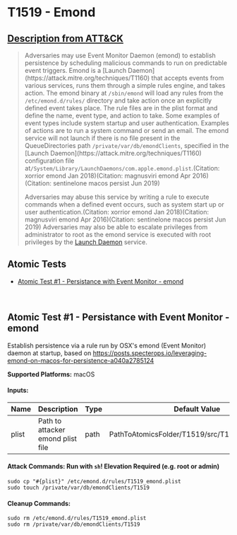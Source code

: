 # T1519 - Emond
## [Description from ATT&CK](https://attack.mitre.org/wiki/Technique/T1519)
<blockquote>Adversaries may use Event Monitor Daemon (emond) to establish persistence by scheduling malicious commands to run on predictable event triggers. Emond is a [Launch Daemon](https://attack.mitre.org/techniques/T1160) that accepts events from various services, runs them through a simple rules engine, and takes action. The emond binary at <code>/sbin/emond</code> will load any rules from the <code>/etc/emond.d/rules/</code> directory and take action once an explicitly defined event takes place. The rule files are in the plist format and define the name, event type, and action to take. Some examples of event types include system startup and user authentication. Examples of actions are to run a system command or send an email. The emond service will not launch if there is no file present in the QueueDirectories path <code>/private/var/db/emondClients</code>, specified in the [Launch Daemon](https://attack.mitre.org/techniques/T1160) configuration file at<code>/System/Library/LaunchDaemons/com.apple.emond.plist</code>.(Citation: xorrior emond Jan 2018)(Citation: magnusviri emond Apr 2016)(Citation: sentinelone macos persist Jun 2019)

Adversaries may abuse this service by writing a rule to execute commands when a defined event occurs, such as system start up or user authentication.(Citation: xorrior emond Jan 2018)(Citation: magnusviri emond Apr 2016)(Citation: sentinelone macos persist Jun 2019) Adversaries may also be able to escalate privileges from administrator to root as the emond service is executed with root privileges by the [Launch Daemon](https://attack.mitre.org/techniques/T1160) service.</blockquote>

## Atomic Tests

- [Atomic Test #1 - Persistance with Event Monitor - emond](#atomic-test-1---persistance-with-event-monitor---emond)


<br/>

## Atomic Test #1 - Persistance with Event Monitor - emond
Establish persistence via a rule run by OSX's emond (Event Monitor) daemon at startup, based on https://posts.specterops.io/leveraging-emond-on-macos-for-persistence-a040a2785124

**Supported Platforms:** macOS




#### Inputs:
| Name | Description | Type | Default Value | 
|------|-------------|------|---------------|
| plist | Path to attacker emond plist file | path | PathToAtomicsFolder/T1519/src/T1519_emond.plist|


#### Attack Commands: Run with `sh`!  Elevation Required (e.g. root or admin) 
```
sudo cp "#{plist}" /etc/emond.d/rules/T1519_emond.plist
sudo touch /private/var/db/emondClients/T1519
```

#### Cleanup Commands:
```
sudo rm /etc/emond.d/rules/T1519_emond.plist
sudo rm /private/var/db/emondClients/T1519
```





<br/>

